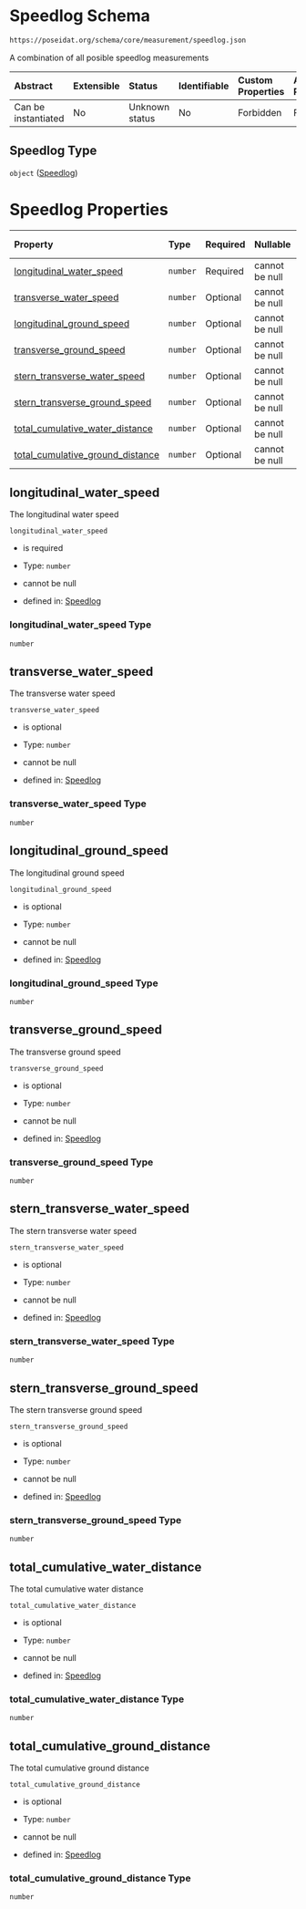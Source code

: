 # Speedlog Schema

```txt
https://poseidat.org/schema/core/measurement/speedlog.json
```

A combination of all posible speedlog measurements

| Abstract            | Extensible | Status         | Identifiable | Custom Properties | Additional Properties | Access Restrictions | Defined In                                                                     |
| :------------------ | :--------- | :------------- | :----------- | :---------------- | :-------------------- | :------------------ | :----------------------------------------------------------------------------- |
| Can be instantiated | No         | Unknown status | No           | Forbidden         | Forbidden             | none                | [speedlog.json](schemas/core/measurement/speedlog.json "open original schema") |

## Speedlog Type

`object` ([Speedlog](speedlog.md))

# Speedlog Properties

| Property                                                              | Type     | Required | Nullable       | Defined by                                                                                                                                                                    |
| :-------------------------------------------------------------------- | :------- | :------- | :------------- | :---------------------------------------------------------------------------------------------------------------------------------------------------------------------------- |
| [longitudinal_water_speed](#longitudinal_water_speed)                 | `number` | Required | cannot be null | [Speedlog](speedlog-properties-longitudinal_water_speed.md "https://poseidat.org/schema/core/measurement/speedlog.json#/properties/longitudinal_water_speed")                 |
| [transverse_water_speed](#transverse_water_speed)                     | `number` | Optional | cannot be null | [Speedlog](speedlog-properties-transverse_water_speed.md "https://poseidat.org/schema/core/measurement/speedlog.json#/properties/transverse_water_speed")                     |
| [longitudinal_ground_speed](#longitudinal_ground_speed)               | `number` | Optional | cannot be null | [Speedlog](speedlog-properties-longitudinal_ground_speed.md "https://poseidat.org/schema/core/measurement/speedlog.json#/properties/longitudinal_ground_speed")               |
| [transverse_ground_speed](#transverse_ground_speed)                   | `number` | Optional | cannot be null | [Speedlog](speedlog-properties-transverse_ground_speed.md "https://poseidat.org/schema/core/measurement/speedlog.json#/properties/transverse_ground_speed")                   |
| [stern_transverse_water_speed](#stern_transverse_water_speed)         | `number` | Optional | cannot be null | [Speedlog](speedlog-properties-stern_transverse_water_speed.md "https://poseidat.org/schema/core/measurement/speedlog.json#/properties/stern_transverse_water_speed")         |
| [stern_transverse_ground_speed](#stern_transverse_ground_speed)       | `number` | Optional | cannot be null | [Speedlog](speedlog-properties-stern_transverse_ground_speed.md "https://poseidat.org/schema/core/measurement/speedlog.json#/properties/stern_transverse_ground_speed")       |
| [total_cumulative_water_distance](#total_cumulative_water_distance)   | `number` | Optional | cannot be null | [Speedlog](speedlog-properties-total_cumulative_water_distance.md "https://poseidat.org/schema/core/measurement/speedlog.json#/properties/total_cumulative_water_distance")   |
| [total_cumulative_ground_distance](#total_cumulative_ground_distance) | `number` | Optional | cannot be null | [Speedlog](speedlog-properties-total_cumulative_ground_distance.md "https://poseidat.org/schema/core/measurement/speedlog.json#/properties/total_cumulative_ground_distance") |

## longitudinal_water_speed

The longitudinal water speed

`longitudinal_water_speed`

*   is required

*   Type: `number`

*   cannot be null

*   defined in: [Speedlog](speedlog-properties-longitudinal_water_speed.md "https://poseidat.org/schema/core/measurement/speedlog.json#/properties/longitudinal_water_speed")

### longitudinal_water_speed Type

`number`

## transverse_water_speed

The transverse water speed

`transverse_water_speed`

*   is optional

*   Type: `number`

*   cannot be null

*   defined in: [Speedlog](speedlog-properties-transverse_water_speed.md "https://poseidat.org/schema/core/measurement/speedlog.json#/properties/transverse_water_speed")

### transverse_water_speed Type

`number`

## longitudinal_ground_speed

The longitudinal ground speed

`longitudinal_ground_speed`

*   is optional

*   Type: `number`

*   cannot be null

*   defined in: [Speedlog](speedlog-properties-longitudinal_ground_speed.md "https://poseidat.org/schema/core/measurement/speedlog.json#/properties/longitudinal_ground_speed")

### longitudinal_ground_speed Type

`number`

## transverse_ground_speed

The transverse ground speed

`transverse_ground_speed`

*   is optional

*   Type: `number`

*   cannot be null

*   defined in: [Speedlog](speedlog-properties-transverse_ground_speed.md "https://poseidat.org/schema/core/measurement/speedlog.json#/properties/transverse_ground_speed")

### transverse_ground_speed Type

`number`

## stern_transverse_water_speed

The stern transverse water speed

`stern_transverse_water_speed`

*   is optional

*   Type: `number`

*   cannot be null

*   defined in: [Speedlog](speedlog-properties-stern_transverse_water_speed.md "https://poseidat.org/schema/core/measurement/speedlog.json#/properties/stern_transverse_water_speed")

### stern_transverse_water_speed Type

`number`

## stern_transverse_ground_speed

The stern transverse ground speed

`stern_transverse_ground_speed`

*   is optional

*   Type: `number`

*   cannot be null

*   defined in: [Speedlog](speedlog-properties-stern_transverse_ground_speed.md "https://poseidat.org/schema/core/measurement/speedlog.json#/properties/stern_transverse_ground_speed")

### stern_transverse_ground_speed Type

`number`

## total_cumulative_water_distance

The total cumulative water distance

`total_cumulative_water_distance`

*   is optional

*   Type: `number`

*   cannot be null

*   defined in: [Speedlog](speedlog-properties-total_cumulative_water_distance.md "https://poseidat.org/schema/core/measurement/speedlog.json#/properties/total_cumulative_water_distance")

### total_cumulative_water_distance Type

`number`

## total_cumulative_ground_distance

The total cumulative ground distance

`total_cumulative_ground_distance`

*   is optional

*   Type: `number`

*   cannot be null

*   defined in: [Speedlog](speedlog-properties-total_cumulative_ground_distance.md "https://poseidat.org/schema/core/measurement/speedlog.json#/properties/total_cumulative_ground_distance")

### total_cumulative_ground_distance Type

`number`
